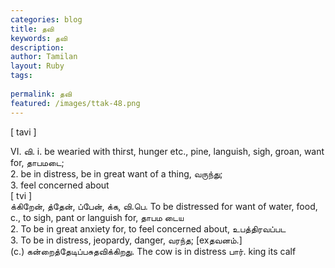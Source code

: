 ```yaml
---
categories: blog
title: தவி
keywords: தவி
description: 
author: Tamilan
layout: Ruby
tags: 
 
permalink: தவி
featured: /images/ttak-48.png
---
```

  
[ tavi ]  
  
VI. வி. i. be wearied with thirst, hunger etc., pine, languish, sigh, groan, want for, தாபமடை;  
2. be in distress, be in great want of a thing, வருந்து;  
3. feel concerned about  
[ tvi ]  
க்கிறேன், த்தேன், ப்பேன், க்க, வி.பெ. To be distressed for want of water, food, c., to sigh, pant or languish for, தாபம டைய  
2. To be in great anxiety for, to feel concerned about, உபத்திரவப்பட  
3. To be in distress, jeopardy, danger, வரந்த; [exதவனம்.]  
(c.) கன்றைத்தேடிப்பசுதவிக்கிறது. The cow is in distress பார். king its calf